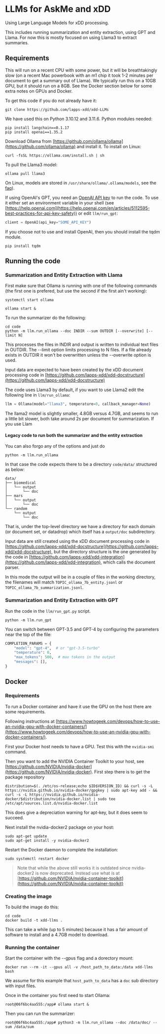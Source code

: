 # LLMs for AskMe and xDD

Using Large Language Models for xDD processing.

This includes running summarization and entity extraction, using GPT and Llama. For now this is mostly focused on using Llama3 to extract summaries.


## Requirements

This will run on a recent CPU with some power, but it will be breathtakingly slow (on a recent Mac powerbook with an m1 chip it took 1-2 minutes per document to get a summary out of Llama). We typically run this on a 10GB GPU, but it should run on a 8GB. See the Docker section below for some extra notes on GPUs and Docker.

To get this code if you do not already have it:

```shell
git clone https://github.com/lapps-xdd/xdd-LLMs
```

We have used this on Python 3.10.12 and 3.11.6. Python modules needed:

```shell
pip install langchain==0.1.17
pip install openai==1.35.2
```

Download Ollama from [https://github.com/ollama/ollama](https://github.com/ollama/ollama) and install it. To install on Linux:

```shell
curl -fsSL https://ollama.com/install.sh | sh
```

To pull the Llama3 model:

```shell
ollama pull llama3
```

On Linux, models are stored in `/usr/share/ollama/.ollama/models`, see the [faq](https://github.com/ollama/ollama/blob/main/docs/faq.md)).

If using OpenAI's GPT, you need an [OpenAI API key](https://openai.com/) to run the code. To use it either set an environment variable in your shell (see [https://help.openai.com](https://help.openai.com/en/articles/5112595-best-practices-for-api-key-safety)) or edit `llm/run_gpt`:

```python
client = OpenAI(api_key="SOME_API_KEY")
```

If you choose not to use and install OpenAI, then you should install the tqdm module.

```shell
pip install tqdm
```


## Running the code


### Summarization and Entity Extraction with Llama

First make sure that Ollama is running with one of the following commands (the first one is prefered, but use the second if the first ain't working):

```shell
systemctl start ollama
```

```shell
ollama start &
```

To run the summarizer do the following:

```shell
cd code
python -m llm.run_ollama --doc INDIR --sum OUTDIR [--overwrite] [--limit N]
```

This processes the files in INDIR and output is written to individual text files in OUTDIR. The --limit option limits processing to N files. If a file already exists in OUTDIR it won't be overwritten unless the --overwrite option is used.

Input data are expected to have been created by the xDD document processing code in [https://github.com/lapps-xdd/xdd-docstructure](https://github.com/lapps-xdd/xdd-docstructure)

The code uses Llama3 by default, if you want to use Llama2 edit the following line in `llm/run_ollama`:

```python
llm = Ollama(model="llama3", temperature=0, callback_manager=None)
```

The llama2 model is slightly smaller, 4.8GB versus 4.7GB, and seems to run a little bit slower, both take around 2s per document for summarization. If you use Llam


#### Legacy code to run both the summarizer and the entity extraction

You can also forgo any of the options and just do

```shell
python -m llm.run_ollama
```

In that case the code expects there to be a directory `code/data/` structured as below:

```
data/
├── biomedical
│   └── output
│       └── doc
├── mars
│   └── output
│       └── doc
└── random
    └── output
        └── doc
```

That is, under the top-level directory we have a directory for each domain (or document set, or datadrop) which itself has a `output/doc` subdirectory.

Input data are still created using the xDD document processing code in [https://github.com/lapps-xdd/xdd-docstructure](https://github.com/lapps-xdd/xdd-docstructure), but the directory structure is the one generated by the code in [https://github.com/lapps-xdd/xdd-integration](https://github.com/lapps-xdd/xdd-integration), which calls the document parser.

In this mode the output will be in a couple of files in the working directory, the filenames will match `TOPIC_ollama_7b_entity.jsonl` or `TOPIC_ollama_7b_summarization.jsonl`.


### Summarization and Entity Extraction with GPT

Run the code in the `llm/run_gpt.py` script.

```shell
python -m llm.run_gpt
```



You can switch between GPT-3.5 and GPT-4 by configuring the parameters near the top of the file:

```python
COMPLETION_PARAMS = {
    "model": "gpt-4",  # or "gpt-3.5-turbo"
    "temperature": 0,
    "max_tokens": 500,  # max tokens in the output
    "messages": [],
}
```


## Docker

### Requirements

To run a Docker container and have it use the GPU on the host there are some requirements.

Following instructions at [https://www.howtogeek.com/devops/how-to-use-an-nvidia-gpu-with-docker-containers/](https://www.howtogeek.com/devops/how-to-use-an-nvidia-gpu-with-docker-containers/).

First your Docker host needs to have a GPU. Test this with the `nvidia-smi` command.

Then you want to add the  NVIDIA Container Toolkit to your host, see [https://github.com/NVIDIA/nvidia-docker](https://github.com/NVIDIA/nvidia-docker). First step there is to get the package repository


```shell
distribution=$(. /etc/os-release;echo $ID$VERSION_ID) && curl -s -L https://nvidia.github.io/nvidia-docker/gpgkey | sudo apt-key add - && curl -s -L https://nvidia.github.io/nvidia-docker/$distribution/nvidia-docker.list | sudo tee /etc/apt/sources.list.d/nvidia-docker.list
```

This does give a depreciation warning for apt-key, but it does seem to succeed.

Next install the nvidia-docker2 package on your host:

```shell
sudo apt-get update   
sudo apt-get install -y nvidia-docker2
```

Restart the Docker daemon to complete the installation:

```shell
sudo systemctl restart docker
```

> Note that while the above still works it is outdated since nvidia-docker2 is now deprecated. Instead use what is at [https://github.com/NVIDIA/nvidia-container-toolkit](https://github.com/NVIDIA/nvidia-container-toolkit)


### Creating the image

To build the image do this:

```shell
cd code
docker build -t xdd-llms .
```

This can take a while (up to 5 minutes) because it has a fair amount of software to install and a 4.7GB model to download.


### Running the container

Start the container with the --gpus flag and a dorectory mount:

```shell
docker run --rm -it --gpus all -v /host_path_to_data:/data xdd-llms bash
```

We assume for this example that `host_path_to_data` has a `doc` sub directory with input files.
 
Once in the container you first need to start Ollama:

```shell
root@06f6bc4aa555:/app# ollama start &
```

Then you can run the summarizer:

```shell
root@06f6bc4aa555:/app# python3 -m llm.run_ollama --doc /data/doc/ --sum /data/sum
```

